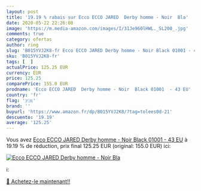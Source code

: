 ```yaml
---
layout: post
title: '19.19 % rabais sur Ecco ECCO JARED  Derby homme - Noir  Bla'
date: 2020-05-22 22:26:08
image: 'https://m.media-amazon.com/images/I/31Je960lHWL._SL200_.jpg'
comments: true
category: ofertas
author: ring
slug: 'B015YVJ2K8-fr Ecco ECCO JARED Derby homme - Noir Black 01001 - 43 EU'
sku: 'B015YVJ2K8-fr'
tags: [  ]
actualPrice: 125.25 EUR
currency: EUR
price: 125.25
comparePrice: 155.0 EUR
prodname: 'Ecco ECCO JARED  Derby homme - Noir  Black 01001  - 43 EU'
country: 'fr'
flag: '🇫🇷'
brand: ''
buyurl: 'https://www.amazon.fr/dp/B015YVJ2K8/?tag=tolees0d-21'
descuento: '19.19'
average: '125.25'
---
```


Vous avez [Ecco ECCO JARED  Derby homme - Noir  Black 01001  - 43 EU](https://www.amazon.fr/dp/B015YVJ2K8/?tag=tolees0d-21)  à  19.19 % de réduction, prix final  125.25 EUR (original: 155.0 EUR) ici:

[![Ecco ECCO JARED  Derby homme - Noir  Bla](https://m.media-amazon.com/images/I/31Je960lHWL._SL200_.jpg)](https://www.amazon.fr/dp/B015YVJ2K8/?tag=tolees0d-21)

ℹ️:


[🛒 Achetez-le maintenant!!](https://www.amazon.fr/dp/B015YVJ2K8/?tag=tolees0d-21)
